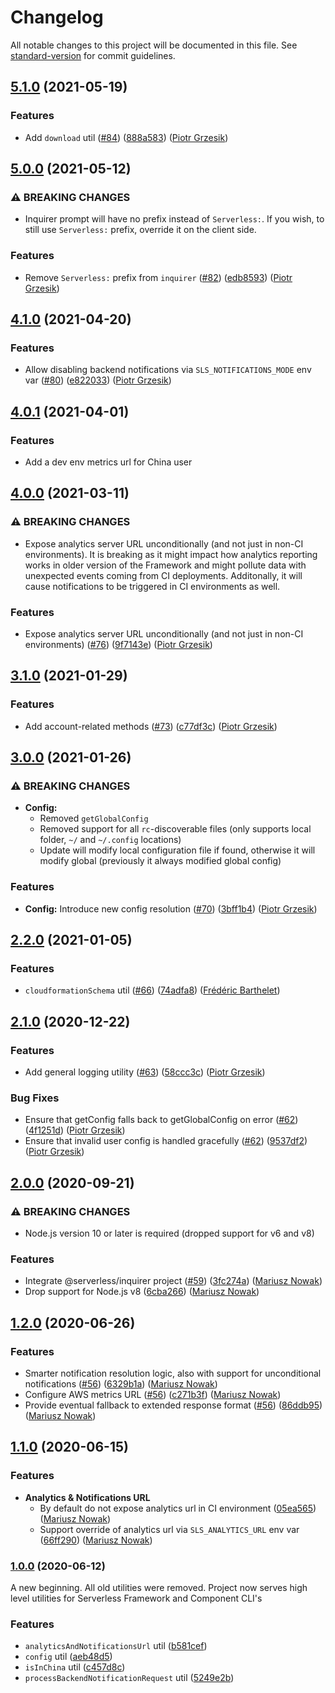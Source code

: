 # Changelog

All notable changes to this project will be documented in this file. See [standard-version](https://github.com/conventional-changelog/standard-version) for commit guidelines.

## [5.1.0](https://github.com/serverless/utils/compare/v5.0.0...v5.1.0) (2021-05-19)

### Features

- Add `download` util ([#84](https://github.com/serverless/utils/pull/84)) ([888a583](https://github.com/serverless/utils/commit/888a58328099f1860fac8305fe32bb05325f039a)) ([Piotr Grzesik](https://github.com/pgrzesik))

## [5.0.0](https://github.com/serverless/utils/compare/v4.1.0...v5.0.0) (2021-05-12)

### ⚠ BREAKING CHANGES

- Inquirer prompt will have no prefix instead of `Serverless:`. If you wish, to still use `Serverless:` prefix, override it on the client side.

### Features

- Remove `Serverless:` prefix from `inquirer` ([#82](https://github.com/serverless/utils/pull/82)) ([edb8593](https://github.com/serverless/utils/commit/edb8593fbd2524c3ba0e08fc1e143eb872cf9b86)) ([Piotr Grzesik](https://github.com/pgrzesik))

## [4.1.0](https://github.com/serverless/utils/compare/v4.0.1...v4.1.0) (2021-04-20)

### Features

- Allow disabling backend notifications via `SLS_NOTIFICATIONS_MODE` env var ([#80](https://github.com/serverless/utils/pull/80)) ([e822033](https://github.com/serverless/utils/commit/e822033a4025415cc076f3bb367e1dea9bec28f1)) ([Piotr Grzesik](https://github.com/pgrzesik))

## [4.0.1](https://github.com/serverless/utils/compare/v4.0.0...v4.0.1) (2021-04-01)

### Features

- Add a dev env metrics url for China user

## [4.0.0](https://github.com/serverless/utils/compare/v3.1.0...v4.0.0) (2021-03-11)

### ⚠ BREAKING CHANGES

- Expose analytics server URL unconditionally (and not just in non-CI environments). It is breaking as it might impact how analytics reporting works in older version of the Framework and might pollute data with unexpected events coming from CI deployments. Additonally, it will cause notifications to be triggered in CI environments as well.

### Features

- Expose analytics server URL unconditionally (and not just in non-CI environments) ([#76](https://github.com/serverless/utils/pull/76)) ([9f7143e](https://github.com/serverless/utils/commit/9f7143e8bdc5f036251ca4f6b54e7292c0803648)) ([Piotr Grzesik](https://github.com/pgrzesik))

## [3.1.0](https://github.com/serverless/utils/compare/v3.0.0...v3.1.0) (2021-01-29)

### Features

- Add account-related methods ([#73](https://github.com/serverless/utils/pull/73)) ([c77df3c](https://github.com/serverless/utils/commit/c77df3ccf45e96b790ef508a50939ce29394eded)) ([Piotr Grzesik](https://github.com/pgrzesik))

## [3.0.0](https://github.com/serverless/utils/compare/v2.2.0...v3.0.0) (2021-01-26)

### ⚠ BREAKING CHANGES

- **Config:**
  - Removed `getGlobalConfig`
  - Removed support for all `rc`-discoverable files (only supports local folder, `~/` and `~/.config` locations)
  - Update will modify local configuration file if found, otherwise it will modify global (previously it always modified global config)

### Features

- **Config:** Introduce new config resolution ([#70](https://github.com/serverless/utils/pull/70)) ([3bff1b4](https://github.com/serverless/utils/commit/3bff1b4fe70e0d011ddb185f3fe6b206ced03aad)) ([Piotr Grzesik](https://github.com/pgrzesik))

## [2.2.0](https://github.com/serverless/utils/compare/v2.1.0...v2.2.0) (2021-01-05)

### Features

- `cloudformationSchema` util ([#66](https://github.com/serverless/utils/issues/66)) ([74adfa8](https://github.com/serverless/utils/commit/74adfa8d5a59f4838cd9c59d0b049ed12d5daa38)) ([Frédéric Barthelet](https://github.com/fredericbarthelet))

## [2.1.0](https://github.com/serverless/utils/compare/v2.0.0...v2.1.0) (2020-12-22)

### Features

- Add general logging utility ([#63](https://github.com/serverless/utils/issues/63)) ([58ccc3c](https://github.com/serverless/utils/commit/58ccc3c0ec741ce173982eb4b897cca2af6135b6)) ([Piotr Grzesik](https://github.com/pgrzesik))

### Bug Fixes

- Ensure that getConfig falls back to getGlobalConfig on error ([#62](https://github.com/serverless/utils/pull/62)) ([4f1251d](https://github.com/serverless/utils/commit/4f1251dc0500bb6f8c357832f243ca0524476fd9)) ([Piotr Grzesik](https://github.com/pgrzesik))
- Ensure that invalid user config is handled gracefully ([#62](https://github.com/serverless/utils/pull/62)) ([9537df2](https://github.com/serverless/utils/commit/9537df2b06bb7560ff0f0ad8f5dc4779cfcf9332)) ([Piotr Grzesik](https://github.com/pgrzesik))

## [2.0.0](https://github.com/serverless/utils/compare/v1.2.0...v2.0.0) (2020-09-21)

### ⚠ BREAKING CHANGES

- Node.js version 10 or later is required (dropped support for v6 and v8)

### Features

- Integrate @serverless/inquirer project ([#59](https://github.com/serverless/utils/pull/59)) ([3fc274a](https://github.com/serverless/utils/commit/3fc274a413ac04f34daee2abeff1b969686182c6)) ([Mariusz Nowak](https://github.com/medikoo))
- Drop support for Node.js v8 ([6cba266](https://github.com/serverless/utils/commit/6cba266861c9c55e4e897f896bb76cd265b0f80a)) ([Mariusz Nowak](https://github.com/medikoo))

## [1.2.0](https://github.com/serverless/utils/compare/v1.1.0...v1.2.0) (2020-06-26)

### Features

- Smarter notification resolution logic, also with support for unconditional notifications ([#56](https://github.com/serverless/utils/pull/56)) ([6329b1a](https://github.com/serverless/utils/commit/6329b1a03ce1ed57c8c922ea021a26f911d6e5c3)) ([Mariusz Nowak](https://github.com/medikoo))
- Configure AWS metrics URL ([#56](https://github.com/serverless/utils/pull/56)) ([c271b3f](https://github.com/serverless/utils/commit/c271b3f0a0e0901a3c45d5726c3e32b54a5a36ba)) ([Mariusz Nowak](https://github.com/medikoo))
- Provide eventual fallback to extended response format ([#56](https://github.com/serverless/utils/pull/56)) ([86ddb95](https://github.com/serverless/utils/commit/86ddb9575d635cdcf326436fe571cc1b2c5818b7)) ([Mariusz Nowak](https://github.com/medikoo))

## [1.1.0](https://github.com/serverless/utils/compare/v1.0.0...v1.1.0) (2020-06-15)

### Features

- **Analytics & Notifications URL**
  - By default do not expose analytics url in CI environment ([05ea565](https://github.com/serverless/utils/commit/05ea565a1642a9da10cb4770ef75ae70c4443a22)) ([Mariusz Nowak](https://github.com/medikoo))
  - Support override of analytics url via `SLS_ANALYTICS_URL` env var ([66ff290](https://github.com/serverless/utils/commit/66ff290a5c06b1b082e377eb3d8ead46b42c4f95)) ([Mariusz Nowak](https://github.com/medikoo))

### [1.0.0](https://github.com/serverless/utils/compare/v0.0.20...v1.0.0) (2020-06-12)

A new beginning. All old utilities were removed. Project now serves high level utilities for Serverless Framework and Component CLI's

### Features

- `analyticsAndNotificationsUrl` util ([b581cef](https://github.com/serverless/utils/commit/b581cef03961a0ee29e2fc9da577a7c0e600e915))
- `config` util ([aeb48d5](https://github.com/serverless/utils/commit/aeb48d58dab279e8c84db2f84b3515ba71815575))
- `isInChina` util ([c457d8c](https://github.com/serverless/utils/commit/c457d8c4e9829d9ab6d38a84e0f7c41809379f43))
- `processBackendNotificationRequest` util ([5249e2b](https://github.com/serverless/utils/commit/5249e2b9a09e72126382e902abeea38d9a089398))
